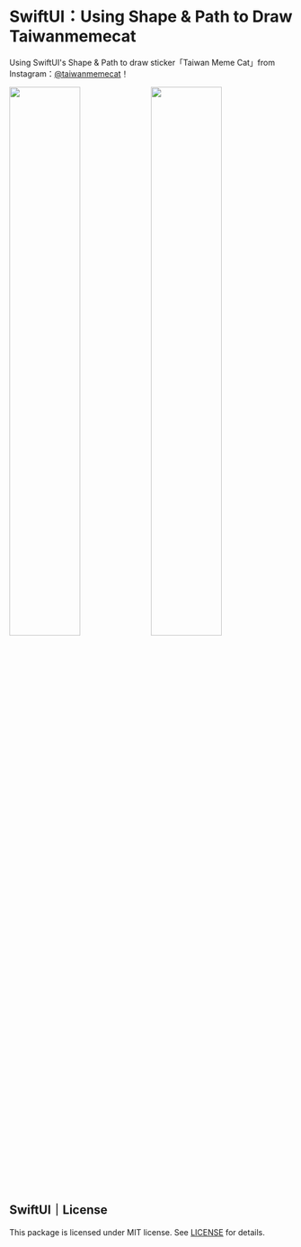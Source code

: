 # SwiftUI：Using Shape & Path to Draw Taiwanmemecat

Using SwiftUI's Shape & Path to draw sticker「Taiwan Meme Cat」from Instagram：[@taiwanmemecat](https://www.instagram.com/taiwanmemecat)！

<img src="https://github.com/5j54d93/SwiftUI-Taiwanmemecat/blob/main/Photo/taiwanmemecat：Origin.png" width='50%' height='50%'/><img src="https://github.com/5j54d93/SwiftUI-Taiwanmemecat/blob/main/Photo/taiwanmemecat：special.png" width='50%' height='50%'/>

## SwiftUI｜License

This package is licensed under MIT license. See [LICENSE]() for details.
